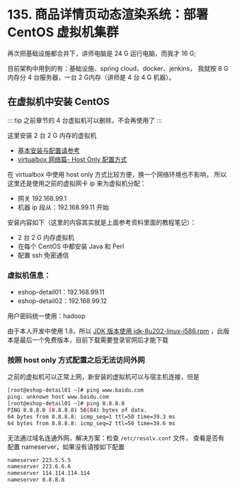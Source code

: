 # 135. 商品详情页动态渲染系统：部署 CentOS 虚拟机集群

再次把基础设施都合并下，讲师电脑是 24 G 运行电脑，而我才 16 G;

目前架构中用到的有：基础设施、spring cloud、docker、jenkins，
我就按 8 G 内存分 4 台服务器，一台 2 G内存（讲师是 4 台 4 G 机器）。

## 在虚拟机中安装 CentOS
::: tip
之前章节的 4 台虚拟机可以删除，不会再使用了
:::

这里安装 2 台 2 G 内存的虚拟机

- [基本安装与配置请参考](../006.md#在虚拟机中安装-centos)
- [virtualbox 网络篇- Host Only 配置方式](/posts/virtualbox/)

在 virtualbox 中使用 host only 方式比较方便，换一个网络环境也不影响，
所以这里还是使用之前的虚拟网卡 ip 来为虚拟机分配：

- 网关 192.168.99.1
- 机器 ip 段从：192.168.99.11 开始

安装内容如下（这里的内容其实就是上面参考资料里面的教程笔记）：

- 2 台 2 G 内存虚拟机
- 在每个 CentOS 中都安装 Java 和 Perl
- 配置 ssh 免密通信

### 虚拟机信息：

- eshop-detail01：192.168.99.11
- eshop-detail02：192.168.99.12

用户密码统一使用：hadoop

由于本人开发中使用 1.8，所以 [JDK 版本使用 jdk-8u202-linux-i586.rpm](https://www.oracle.com/technetwork/java/javase/downloads/java-archive-javase8-2177648.html)
，此版本是最后一个免费版本，目前下载需要登录官网后才能下载

### 按照 host only 方式配置之后无法访问外网
之前的虚拟机可以正常上网，新安装的虚拟机可以与宿主机连接，但是

```bash
[root@eshop-detail01 ~]# ping www.baidu.com
ping: unknown host www.baidu.com
[root@eshop-detail01 ~]# ping 8.8.8.8
PING 8.8.8.8 (8.8.8.8) 56(84) bytes of data.
64 bytes from 8.8.8.8: icmp_seq=1 ttl=50 time=39.3 ms
64 bytes from 8.8.8.8: icmp_seq=2 ttl=50 time=39.6 ms
```

无法通过域名连通外网，解决方案：检查 `/etc/resolv.conf` 文件，
查看是否有配置 nameserver，如果没有请按如下配置

```bash
nameserver 223.5.5.5
nameserver 223.6.6.6
nameserver 114.114.114.114
nameserver 8.8.8.8
```


<iframe  height="500px" width="100%" frameborder=0 allowfullscreen="true" :src="$withBase('/ads.html')"></iframe>